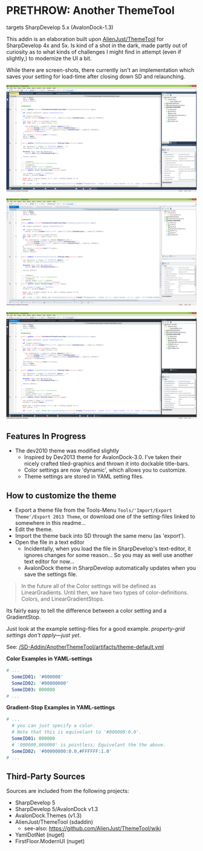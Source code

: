 ﻿# PRETHROW: Another ThemeTool

targets SharpDevelop 5.x (AvalonDock-1.3)

This addin is an elaboration built upon [AlienJust/ThemeTool](https://github.com/AlienJust/ThemeTool) for SharpDevelop 4x and 5x.
Is kind of a shot in the dark, made partly out of curiosity as to what kinds of challenges I might find in attempt (even if slightly,) to modernize the UI a bit.

While there are screen-shots, there currently isn't an implementation which saves your setting for load-time after closing down SD and relaunching.

![](https://raw.githubusercontent.com/tfwio/sd-ext/0c9d644e1975e4bdc1ecdbdb031c3df0852beed4/SD-Addin/AnotherThemeTool/artifacts/screen-blue.png)

![](https://raw.githubusercontent.com/tfwio/sd-ext/0c9d644e1975e4bdc1ecdbdb031c3df0852beed4/SD-Addin/AnotherThemeTool/artifacts/screen-light.png)

![](https://raw.githubusercontent.com/tfwio/sd-ext/0c9d644e1975e4bdc1ecdbdb031c3df0852beed4/SD-Addin/AnotherThemeTool/artifacts/screen-dark.png)

## Features In Progress

- The dev2010 theme was modified slightly
    - Inspired by Dev2013 theme for AvalonDock-3.0.  I've taken their nicely crafted tiled-graphics and thrown it into dockable title-bars.
    - Color settings are now 'dynamic', which allows you to customize.
    - Theme settings are stored in YAML setting files.

## How to customize the theme

- Export a theme file from the Tools-Menu `Tools/'Import/Export Theme'/Export 2013 Theme`, or download one of the setting-files linked to somewhere in this readme...
- Edit the theme.
- Import the theme back into SD through the same menu (as 'export').
- Open the file in a text editor
    - Incidentally, when you load the file in SharpDevelop's text-editor, it ignores changes for some reason... So you may as well use another text editor for now...
    - AvalonDock theme in SharpDevelop automatically updates when you save the settings file.

> In the future all of the Color settings will be defined as LinearGradients.  Until then, we have two types of color-definitions.  Colors, and LinearGradientStops.

Its fairly easy to tell the difference between a color setting and a GradientStop.

Just look at the example setting-files for a good example.
*property-grid settings don't apply—just yet*.

See: [/SD-Addin/AnotherThemeTool/artifacts/theme-default.yml](https://github.com/tfwio/sd-ext/blob/master/SD-Addin/AnotherThemeTool/artifacts/theme-default.yml)

**Color Examples in YAML-settings**

```yaml
# ...
  SomeID01: '#000000'
  SomeID02: '#00000000'
  SomeID03: 000000
# ...
```

**Gradient-Stop Examples in YAML-settings**

```yaml
# ...
  # you can just specify a color.
  # Note that this is equivelant to '#000000:0.0'.
  SomeID01: 000000
  # '000000,000000' is pointless; Equivelant the the above.
  SomeID02: '#00000000:0.0,#FFFFFF:1.0'
# ...
```

## Third-Party Sources

Sources are included from the following projects:

- SharpDevelop 5
- SharpDevelop 5/AvalonDock v1.3
- AvalonDock.Themes (v1.3)
- AlienJust/ThemeTool (sdaddin)
    - see-also: https://github.com/AlienJust/ThemeTool/wiki
- YamlDotNet (nuget)
- FirstFloor.ModernUI (nuget)
